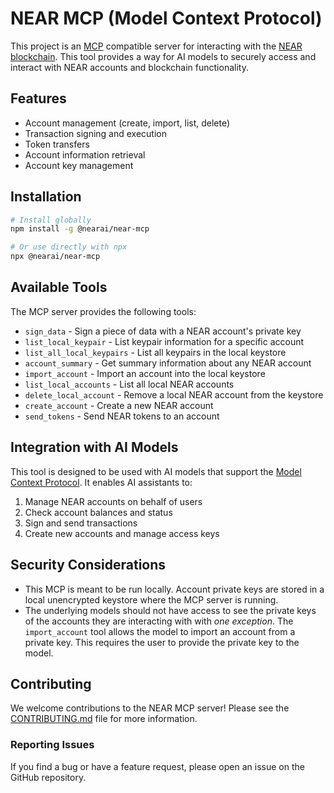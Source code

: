# NEAR MCP (Model Context Protocol)

This project is an [MCP](https://github.com/anthropics/model-context-protocol) compatible server for interacting with the [NEAR blockchain](https://near.org/). This tool provides a way for AI models to securely access and interact with NEAR accounts and blockchain functionality.

## Features

- Account management (create, import, list, delete)
- Transaction signing and execution
- Token transfers
- Account information retrieval
- Account key management

## Installation

```bash
# Install globally
npm install -g @nearai/near-mcp

# Or use directly with npx
npx @nearai/near-mcp
```

## Available Tools

The MCP server provides the following tools:

- `sign_data` - Sign a piece of data with a NEAR account's private key
- `list_local_keypair` - List keypair information for a specific account
- `list_all_local_keypairs` - List all keypairs in the local keystore
- `account_summary` - Get summary information about any NEAR account
- `import_account` - Import an account into the local keystore
- `list_local_accounts` - List all local NEAR accounts
- `delete_local_account` - Remove a local NEAR account from the keystore
- `create_account` - Create a new NEAR account
- `send_tokens` - Send NEAR tokens to an account

## Integration with AI Models

This tool is designed to be used with AI models that support the [Model Context Protocol](https://github.com/anthropics/model-context-protocol). It enables AI assistants to:

1. Manage NEAR accounts on behalf of users
2. Check account balances and status
3. Sign and send transactions
4. Create new accounts and manage access keys

## Security Considerations

- This MCP is meant to be run locally. Account private keys are stored in a local unencrypted keystore where the MCP server is running.
- The underlying models should not have access to see the private keys of the accounts they are interacting with with _one exception_. The `import_account` tool allows the model to import an account from a private key. This requires the user to provide the private key to the model.

## Contributing

We welcome contributions to the NEAR MCP server! Please see the [CONTRIBUTING.md](CONTRIBUTING.md) file for more information.

### Reporting Issues

If you find a bug or have a feature request, please open an issue on the GitHub repository.

